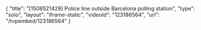 {
    "title": "[1508521429] Police line outside Barcelona polling station",
    "type": "solo",
    "layout": "iframe-static",
    "videoId": "123186564",
    "url": "\/tvpembed\/123186564"
}